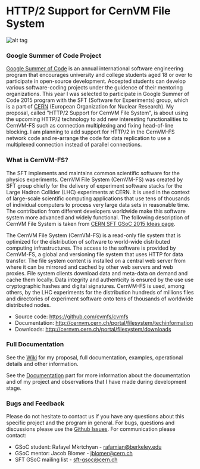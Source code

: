 # HTTP/2 Support for CernVM File System
![alt tag](https://cloud.githubusercontent.com/assets/5885065/7506024/f50b859a-f40e-11e4-809a-c9357ff0c98a.png)

### Google Summer of Code Project

   [Google Summer of Code][web1] is an annual international software engineering program that encourages university and college students aged 18 or over to participate in open-source development. Accepted students can develop various software-coding projects under the guidence of their mentoring organizations. This year I was selected to participate in Google Summer of Code 2015 program with the SFT (Software for Experiments) group, which is a part of [CERN][web2] (European Organization for Nuclear Research). My proposal, called "HTTP/2 Support for CernVM File System", is about using the upcoming HTTP/2 technology to add new interesting functionalities to CernVM-FS such as connection multiplexing and fixing head-of-line blocking. I am planning to add support for HTTP/2 in the CernVM-FS network code and re-arrange the code for data replication to use a multiplexed connection instead of parallel connections. 

### What is CernVM-FS?

   The SFT implements and maintains common scientific software for the physics experiments. CernVM File System (CernVM-FS) was created by SFT group chiefly for the delivery of experiment software stacks for the Large Hadron Collider (LHC) experiments at CERN. It is used in the context of large-scale scientific computing applications that use tens of thousands of individual computers to process very large data sets in reasonable time. The contribution from different developers worldwide make this software system more advanced and widely functional. The following description of CernVM File System is taken from [CERN SFT GSoC 2015 Ideas page][web3].

   The CernVM File System (CernVM-FS) is a read-only file system that is optimized for the distribution of software to world-wide distributed computing infrastructures. The access to the software is provided by CernVM-FS, a global and versioning file system that uses HTTP for data transfer. The file system content is installed on a central web server from where it can be mirrored and cached by other web servers and web proxies.  File system clients download data and meta-data on demand and cache them locally.  Data integrity and authenticity is ensured by the use use cryptographic hashes and digital signatures.  CernVM-FS is used, among others, by the LHC experiments for the distribution hundreds of millions files and directories of experiment software onto tens of thousands of worldwide distributed nodes.

* Source code: https://github.com/cvmfs/cvmfs
* Documentation: http://cernvm.cern.ch/portal/filesystem/techinformation
* Downloads: http://cernvm.cern.ch/portal/filesystem/downloads

### Full Documentation

See the [Wiki][web4] for my proposal, full documentation, examples, operational details and other information.

See the [Documentation][web6] part for more information about the documentation and of my project and observations that I have made during development stage.

### Bugs and Feedback

Please do not hesitate to contact us if you have any questions about this specific project and the program in general. For bugs, questions and discussions please use the [Github Issues][web5]. For communication please contact:

* GSoC student: Rafayel Mkrtchyan - rafamian@berkeley.edu
* GSoC mentor:  Jacob Blomer - jblomer@cern.ch
* SFT GSoC mailing list - sft-gsoc@cern.ch

[web1]: https://www.google-melange.com
[web2]: http://home.web.cern.ch
[web3]: http://ph-dep-sft.web.cern.ch/article/175948
[web4]: https://github.com/MicBrain/GSoC_CernVM-FS/wiki
[web5]: https://github.com/MicBrain/GSoC_CernVM-FS/issues
[web6]: https://github.com/MicBrain/GSoC_CernVM-FS/wiki/Documentation














